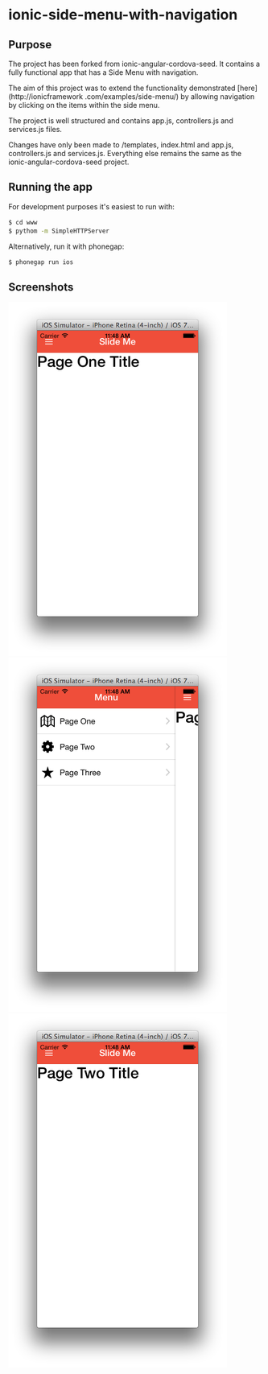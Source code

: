 ionic-side-menu-with-navigation
==========================

## Purpose
The project has been forked from ionic-angular-cordova-seed. It contains a fully functional app that has a Side Menu
with navigation.

The aim of this project was to extend the functionality demonstrated [here](http://ionicframework
.com/examples/side-menu/) by allowing navigation by clicking on the items within the side menu.

The project is well structured and contains app.js, controllers.js and services.js files.

Changes have only been made to /templates, index.html and app.js, controllers.js and services.js. Everything else
remains the same as the ionic-angular-cordova-seed project.

## Running the app
For development purposes it's easiest to run with: 
```bash
$ cd www
$ pythom -m SimpleHTTPServer
```
Alternatively, run it with phonegap:
```bash
$ phonegap run ios
```

## Screenshots
![Page 1](www/img/page1.png)
![Side Menu](www/img/menu.png)
![Page 2](www/img/page2.png)

